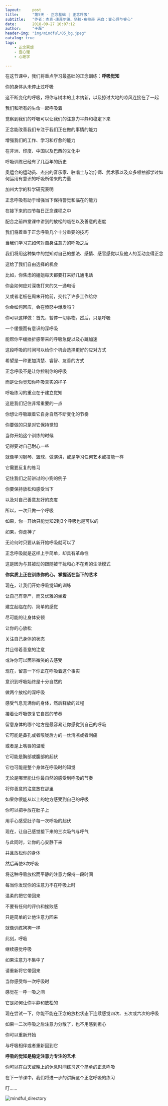 ```yaml
---
layout:     post
title:      "第5天 - 正念基础 | 正念呼吸"
subtitle:   "作者：杰克·康菲尔德、塔拉·布拉赫 来自：壹心理与睿心"
date:       2018-09-27 10:07:12
author:     "于磊"
header-img: "img/mindful/05_bg.jpeg"
catalog: true
tags:
    - 正念冥想
    - 壹心理
    - 心理学

---
```




在这节课中，我们将重点学习最基础的正念训练：**呼吸觉知**

你的身体从未停止过呼吸

这不断变化的呼吸，将你与树木的土木纳新，以及掠过大地的凉风连接在了一起

我们和所有的生命一起呼吸着

觉察到我们的呼吸可以让我们的注意力平静和稳定下来

正念能改善我们专注于我们正在做的事情的能力

增强我们的工作、学习和疗愈的能力

在非洲、印度、中国以及巴西的文化中

呼吸训练已经有了几百年的历史

奥运会的运动员、杰出的音乐家、驻唱士与治疗师、武术家以及众多领袖都学过如何运用有意识的呼吸所带来的力量

加州大学的科学研究表明

正念呼吸有助于增强当下保持警觉和临在的能力

在接下来的四节每日正念课程之中

配合之前四堂课中讲到的放松的临在以及善意的态度

我们将着重于正念呼吸几个十分重要的技巧

当我们学习完如何对自身注意力的呼吸之后

我们将用这种集中的觉知对自己的想法、感情、感官感觉以及他人的互动变得正念

这给了我们自由选择的机会

比如，你焦虑的姐姐每天都要打来好几通电话

你会如何应对深夜打来的又一通电话

又或者老板在周末开始前，交代了许多工作给你

你会如何回应，会在愤怒中爆发吗？

你可以这样做：首先，暂停一切事物。然后，只是呼吸

一个缓慢而有意识的深呼吸

能帮你平缓挫折感带来的呼吸急促以及心跳加速

这段呼吸的时间可以给你个机会选择更好的应对方式

希望是一种更加清楚、睿智、友善的方式

正念呼吸不是让你控制你的呼吸

而是让你觉知你呼吸真实的样子

呼吸练习的重点在于建立觉知

这是我们记住非常重要的一点

你想让呼吸跟着它自身自然不断变化的节奏

你要做的只是对它保持觉知

当你开始这个训练的时候

记得要对自己耐心一些

就像学习钢琴、篮球，做演讲，或是学习任何艺术或技能一样

它需要反复的练习

记住我们之前讲过的小狗的例子

你要保持放松和感受当下

以及对自己善意友好的态度

所以，一次只做一个呼吸

如果，你一开始只能觉知2到3个呼吸也是可以的

如果，你走神了 

无论何时只要从新开始呼吸就可以了

正念呼吸就是这样上手简单，却具有革命性

这是因为与其被动的跟随被干扰和心不在焉的生活模式

**你实质上正在训练你的心，掌握活在当下的艺术**

现在，让我们开始呼吸觉知的训练

让自己有尊严，而又优雅的坐着

建立起临在的、简单的感觉

尽可能的让身体安顿

让你的心放松

关注自己身体的状态

并且带着善意的注意

或许你可以面带微笑的去感受

现在，留意一下你正在呼吸着这个事实

意识到呼吸始终是十分自然的

做两个放松的深呼吸

感受气息充满你的身体，然后释放的过程

接着让呼吸恢复它自然的节奏

留意身体的哪个地方是最容易让你感觉到自己的呼吸

它可能是鼻孔或者喉咙后方的一丝清凉或者刺痛

或者是上嘴唇的温暖

它可能是胸部或腹部的起伏

它也可能是整个身体在呼吸时的知觉

无论是哪里能让你最自然的感受到呼吸的节奏

将你善意的注意放在那里

如果你很能从以上的地方感受到自己的呼吸

你可以把手放在肚子上

用手心感受肚子每一次呼吸的起伏

现在，让自己感觉接下来的三次吸气与呼气

与此同时，让你的心安静下来

并且放松你的身体

然后再使3次呼吸

将这种呼吸放松而平静的注意力保持一段时间

每当你发现你的注意力不在呼吸上时

温柔的把它带回来

不要有任何的评价和挫败感

只是简单的让他注意力回来

就像训练狗狗一样

此刻，呼吸

继续感觉呼吸

如果注意力不集中了

请重新将它带回来

当你感受每一次呼吸时

感觉在一呼一吸之间

它是如何让你平静和放松的

现在尝试一下，你能不能在正念的放松状态下连续感觉四次、五次或六次的呼吸

如果一二次呼吸之后注意力分散了，也不用感到担心

你可以重新开始

与呼吸相伴或者重新回到它

**呼吸的觉知是稳定注意力专注的艺术**

你可以在白天或晚上的休息时间练习这个简单的正念呼吸

在下一节课中，我们将进一步的讲解这个正念呼吸的练习

叮......

![mindful_directory](/img/mindful/share.jpeg)









































